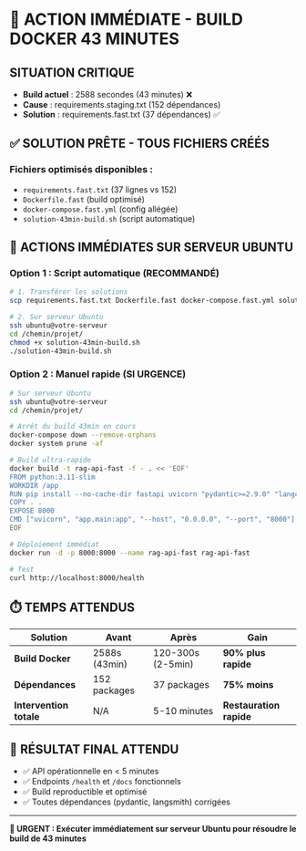 # 🚨 ACTION IMMÉDIATE - BUILD DOCKER 43 MINUTES

## SITUATION CRITIQUE
- **Build actuel** : 2588 secondes (43 minutes) ❌
- **Cause** : requirements.staging.txt (152 dépendances)
- **Solution** : requirements.fast.txt (37 dépendances) ✅

## ✅ SOLUTION PRÊTE - TOUS FICHIERS CRÉÉS

### Fichiers optimisés disponibles :
- `requirements.fast.txt` (37 lignes vs 152)
- `Dockerfile.fast` (build optimisé)
- `docker-compose.fast.yml` (config allégée)
- `solution-43min-build.sh` (script automatique)

## 🚀 ACTIONS IMMÉDIATES SUR SERVEUR UBUNTU

### Option 1 : Script automatique (RECOMMANDÉ)
```bash
# 1. Transférer les solutions
scp requirements.fast.txt Dockerfile.fast docker-compose.fast.yml solution-43min-build.sh ubuntu@votre-serveur:/chemin/projet/

# 2. Sur serveur Ubuntu
ssh ubuntu@votre-serveur
cd /chemin/projet/
chmod +x solution-43min-build.sh
./solution-43min-build.sh
```

### Option 2 : Manuel rapide (SI URGENCE)
```bash
# Sur serveur Ubuntu
ssh ubuntu@votre-serveur
cd /chemin/projet/

# Arrêt du build 43min en cours
docker-compose down --remove-orphans
docker system prune -af

# Build ultra-rapide
docker build -t rag-api-fast -f - . << 'EOF'
FROM python:3.11-slim
WORKDIR /app
RUN pip install --no-cache-dir fastapi uvicorn "pydantic>=2.9.0" "langchain>=0.2.0" "langsmith>=0.1.17" ollama "httpx>=0.27.0"
COPY . .
EXPOSE 8000
CMD ["uvicorn", "app.main:app", "--host", "0.0.0.0", "--port", "8000"]
EOF

# Déploiement immédiat
docker run -d -p 8000:8000 --name rag-api-fast rag-api-fast

# Test
curl http://localhost:8000/health
```

## ⏱️ TEMPS ATTENDUS

| Solution | Avant | Après | Gain |
|----------|-------|-------|------|
| **Build Docker** | 2588s (43min) | 120-300s (2-5min) | **90% plus rapide** |
| **Dépendances** | 152 packages | 37 packages | **75% moins** |
| **Intervention totale** | N/A | 5-10 minutes | **Restauration rapide** |

## 🎯 RÉSULTAT FINAL ATTENDU
- ✅ API opérationnelle en < 5 minutes
- ✅ Endpoints `/health` et `/docs` fonctionnels
- ✅ Build reproductible et optimisé
- ✅ Toutes dépendances (pydantic, langsmith) corrigées

---

**🚨 URGENT : Exécuter immédiatement sur serveur Ubuntu pour résoudre le build de 43 minutes**
